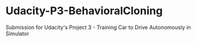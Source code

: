 # Udacity-P3-BehavioralCloning
Submission for Udacity's Project 3 - Training Car to Drive Autonomously in Simulator
